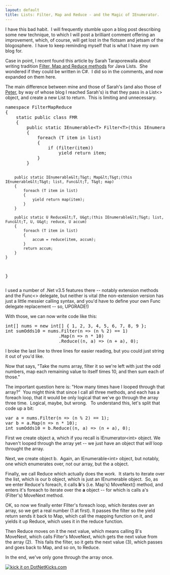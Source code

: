 ```yaml
---
layout: default
title: Lists: Filter, Map and Reduce - and the Magic of IEnumerator.
---
```


  <p>I have this bad habit.  I will frequently stumble upon a blog post describing some new technique, to which I will post a brilliant comment offering an improvement, which, of course, will get lost in the flotsam and jetsam of the blogosphere.  I have to keep reminding myself that is what I have my own blog for.</p>  <p>Case in point, I recent found this article by Sarah Taraporewalla about writing tradition <a href="http://sarahtaraporewalla.blogspot.com/2008/08/lists-filter-map-and-reduce.html" target="_blank">Filter, Map and Reduce methods</a> for Java Lists.  She wondered if they could be written in C#.  I did so in the comments, and now expanded on them here. </p>  <p>The main difference between mine and those of Sarah's (and also those of <a href="http://dotnet.org.za/pieter/archive/2008/08/17/filter-and-map-in-c.aspx" target="_blank">Peter</a>, by way of whose blog I reached Sarah's) is that they pass in a List&lt;&gt; object, and create a new List to return.  This is limiting and unnecessary.</p>  <pre class="c#">namespace FilterMapReduce
{
    static public class FMR
    {
        public static IEnumerable&lt;T&gt; Filter&lt;T&gt;(this IEnumerable&lt;T&gt; list, Func&lt;T, bool&gt; filter)
        {
            foreach (T item in list)
            {
                if (filter(item))
                    yield return item;
            }
        }

        public static IEnumerable&lt;T&gt; Map&lt;T&gt;(this IEnumerable&lt;T&gt; list, Func&lt;T, T&gt; map)
        {
            foreach (T item in list)
            {
                yield return map(item);
            }
        }

        public static U Reduce&lt;T, U&gt;(this IEnumerable&lt;T&gt; list, Func&lt;T, U, U&gt; reduce, U accum)
        {
            foreach (T item in list)
            {
                accum = reduce(item, accum);
            }
            return accum;
        }
    }
}</pre>

<p>I used a number of .Net v3.5 features there -- notably extension methods and the Func&lt;&gt; delegate, but neither is vital (the non-extension version has just a little messier calling syntax, and you'd have to define your own Func delegate replacement -- so, UPGRADE!)</p>

<p>With those, we can now write code like this:</p>

<pre class="c#">int[] nums = new int[] { 1, 2, 3, 4, 5, 6, 7, 8, 9 };
int sumOdds10 = nums.Filter(n =&gt; (n % 2) == 1)
                    .Map(n =&gt; n * 10)
                    .Reduce((n, a) =&gt; (n + a), 0);</pre>

<p>I broke the last line to three lines for easier reading, but you could just string it out of you'd like.</p>

<p>Now that says, "Take the nums array, filter it so we're left with just the odd numbers, map each remaining value to itself times 10, and then sum each of those."</p>

<p>The important question here is: "How many times have I looped through that array?"  You might think that since I call all three methods, and each has a foreach loop, that it would be only logical that we've go through the array three time.  Logical, maybe, but wrong.   To understand this, let's split that code up a bit:</p>

<pre class="c#">var a = nums.Filter(n =&gt; (n % 2) == 1);
var b = a.Map(n =&gt; n * 10);
int sumOdds10 = b.Reduce((n, a) =&gt; (n + a), 0);</pre>

<p>First we create object a, which if you recall is IEnumerator&lt;int&gt; object. We haven't looped through the array yet -- we just have an object that <em>will</em> loop throught the array.</p>

<p>Next, we create object b.  Again, an IEnumerable&lt;int&gt; object, but notably, one which enumerates over, not our array, but the a object.</p>

<p>Finally, we call Reduce which actually does the work.  It starts to iterate over the list, which is our b object, which is just an IEnumerable object.  So, as we enter Reduce's foreach, it calls <strong>b</strong>'s (i.e. Map's) MoveNext() method, and enters it's foreach to iterate over the <strong>a</strong> object -- for which is calls a's (Filter's) MoveNext method.  </p>

<p>OK, so now we finally enter FIlter's foreach loop, which iterates over an array, so we get a real number (1 at first). It passes the filter so the yield return sends it back to Map, which call the mapping function on it, and yields it up Reduce, which uses it in the reduce function.</p>

<p>Then Reduce moves on it the next value, which means calling B's MoveNext, which calls Filter's MoveNext, which gets the next value from the array (2).  This fails the filter, so it gets the next value (3), which passes and goes back to Map, and so on, to Reduce.</p>

<p>In the end, we've only gone through the array once.</p>
<a href="http://www.dotnetkicks.com/kick/?url=http%3a%2f%2fhonestillusion.com%2fblogs%2fblog_0%2farchive%2f2008%2f08%2f25%2flists-filter-map-and-reduce-and-the-magic-of-ienumerator.aspx"><img alt="kick it on DotNetKicks.com" src="http://www.dotnetkicks.com/Services/Images/KickItImageGenerator.ashx?url=http%3a%2f%2fhonestillusion.com%2fblogs%2fblog_0%2farchive%2f2008%2f08%2f25%2flists-filter-map-and-reduce-and-the-magic-of-ienumerator.aspx" border="0" /></a>
